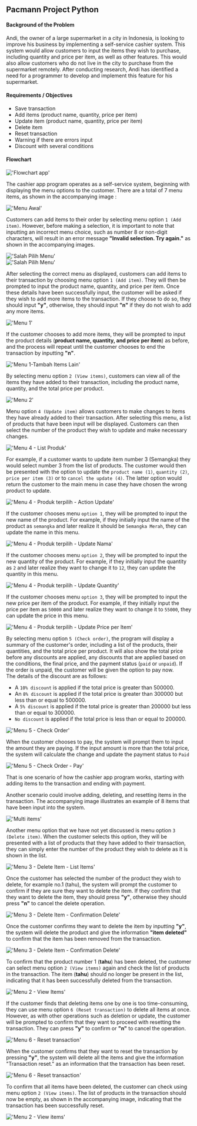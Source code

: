 
## Pacmann Project Python



#### Background of the Problem


Andi, the owner of a large supermarket in a city in Indonesia, is looking to improve his business by implementing a self-service cashier system. This system would allow customers to input the items they wish to purchase, including quantity and price per item, as well as other features. This would also allow customers who do not live in the city to purchase from the supermarket remotely. After conducting research, Andi has identified a need for a programmer to develop and implement this feature for his supermarket.


#### Requirements / Objectives


- Save transaction
- Add items (product name, quantity, price per item)
- Update item (product name, quantity, price per item)
- Delete item
- Reset transaction
- Warning if there are errors input
- Discount with several conditions


#### Flowchart


!['Flowchart app'](./images/python_cashier_project.drawio.png)

The cashier app program operates as a self-service system, beginning with displaying the menu options to the customer. There are a total of 7 menu items, as shown in the accompanying image :

!['Menu Awal'](./images/1.PNG)

Customers can add items to their order by selecting menu option `1 (Add item)`. However, before making a selection, it is important to note that inputting an incorrect menu choice, such as number 8 or non-digit characters, will result in an error message **"Invalid selection. Try again."** as shown in the accompanying images.

!['Salah Pilih Menu'](./images/2.PNG)  
!['Salah Pilih Menu'](./images/3.PNG)

After selecting the correct menu as displayed, customers can add items to their transaction by choosing menu option `1 (Add item)`. They will then be prompted to input the product name, quantity, and price per item. Once these details have been successfully input, the customer will be asked if they wish to add more items to the transaction. If they choose to do so, they should input **"y"**, otherwise, they should input **"n"** if they do not wish to add any more items.

!['Menu 1'](./images/4.PNG)

If the customer chooses to add more items, they will be prompted to input the product details (**product name, quantity, and price per item**) as before, and the process will repeat until the customer chooses to end the transaction by inputting **"n"**.

!['Menu 1-Tambah Items Lain'](./images/5.PNG)

By selecting menu option `2 (View items)`, customers can view all of the items they have added to their transaction, including the product name, quantity, and the total price per product.

!['Menu 2'](./images/6.PNG)

Menu option `4 (Update item)` allows customers to make changes to items they have already added to their transaction. After selecting this menu, a list of products that have been input will be displayed. Customers can then select the number of the product they wish to update and make necessary changes.

!['Menu 4 - List Produk'](./images/7.PNG)

For example, if a customer wants to update item number 3 (Semangka) they would select number 3 from the list of products. The customer would then be presented with the option to update the `product name (1)`, `quantity (2)`, `price per item (3)` or to `cancel the update (4)`. The latter option would return the customer to the main menu in case they have chosen the wrong product to update.

!['Menu 4 - Produk terpilih - Action Update'](./images/8.PNG)

If the customer chooses menu `option 1`, they will be prompted to input the new name of the product. For example, if they initially input the name of the product as `semangka` and later realize it should be `Semangka Merah`, they can update the name in this menu.

!['Menu 4 - Produk terpilih - Update Nama'](./images/9.PNG)

If the customer chooses menu `option 2`, they will be prompted to input the new quantity of the product. For example, if they initially input the quantity as `2` and later realize they want to change it to `12`, they can update the quantity in this menu.

!['Menu 4 - Produk terpilih - Update Quantity'](./images/10.PNG)

If the customer chooses menu `option 3`, they will be prompted to input the new price per item of the product. For example, if they initially input the price per item as `50000` and later realize they want to change it to `55000`, they can update the price in this menu.

!['Menu 4 - Produk terpilih - Update Price per Item'](./images/11.PNG)

By selecting menu option `5 (Check order)`, the program will display a summary of the customer's order, including a list of the products, their quantities, and the total price per product. It will also show the total price before any discounts are applied, any discounts that are applied based on the conditions, the final price, and the payment status (`paid` or `unpaid`). If the order is unpaid, the customer will be given the option to pay now.  
The details of the discount are as follows:

- A `10% discount` is applied if the total price is greater than 500000.
- An `8% discount` is applied if the total price is greater than 300000 but less than or equal to 500000.
- A `5% discount` is applied if the total price is greater than 200000 but less than or equal to 300000.
- `No discount` is applied if the total price is less than or equal to 200000.

!['Menu 5 - Check Order'](./images/12.PNG)

When the customer chooses to pay, the system will prompt them to input the amount they are paying. If the input amount is more than the total price, the system will calculate the change and update the payment status to `Paid`

!['Menu 5 - Check Order - Pay'](./images/13.PNG)

That is one scenario of how the cashier app program works, starting with adding items to the transaction and ending with payment. 

Another scenario could involve adding, deleting, and resetting items in the transaction. The accompanying image illustrates an example of 8 items that have been input into the system.

!['Multi items'](./images/14.PNG)

Another menu option that we have not yet discussed is menu option `3 (Delete item)`. When the customer selects this option, they will be presented with a list of products that they have added to their transaction, they can simply enter the number of the product they wish to delete as it is shown in the list.

!['Menu 3 - Delete Item - List Items'](./images/15.PNG)

Once the customer has selected the number of the product they wish to delete, for example no.1 (tahu), the system will prompt the customer to confirm if they are sure they want to delete the item. If they confirm that they want to delete the item, they should press **"y"**, otherwise they should press **"n"** to cancel the delete operation.

!['Menu 3 - Delete Item - Confirmation Delete'](./images/16.PNG)

Once the customer confirms they want to delete the item by inputting **"y"**, the system will delete the product and give the information **"item deleted"** to confirm that the item has been removed from the transaction.

!['Menu 3 - Delete Item - Confirmation Delete'](./images/17.PNG)

To confirm that the product number 1 (**tahu**) has been deleted, the customer can select menu option `2 (View items)` again and check the list of products in the transaction. The item (**tahu**) should no longer be present in the list, indicating that it has been successfully deleted from the transaction.

!['Menu 2 - View Items'](./images/18.PNG)

If the customer finds that deleting items one by one is too time-consuming, they can use menu option `6 (Reset transaction)` to delete all items at once. However, as with other operations such as deletion or update, the customer will be prompted to confirm that they want to proceed with resetting the transaction. They can press **"y"** to confirm or **"n"** to cancel the operation.

!['Menu 6 - Reset transaction'](./images/19.PNG)

When the customer confirms that they want to reset the transaction by pressing **"y"**, the system will delete all the items and give the information "Transaction reset." as an information that the transaction has been reset.

!['Menu 6 - Reset transaction'](./images/20.PNG)

To confirm that all items have been deleted, the customer can check using menu option `2 (View items)`. The list of products in the transaction should now be empty, as shown in the accompanying image, indicating that the transaction has been successfully reset.

!['Menu 2 - View items'](./images/21.PNG)